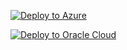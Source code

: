 ﻿[![Deploy to Azure](https://aka.ms/deploytoazurebutton)](https://portal.azure.com/#create/Microsoft.Template/uri/https%3A%2F%2Fraw.githubusercontent.com%2Fnikola-buzej%2Fadyen-oracle-opera-azure-deployment%2Fmaster%2Fmain.json
)

[![Deploy to Oracle Cloud](https://oci-resourcemanager-plugin.plugins.oci.oraclecloud.com/latest/deploy-to-oracle-cloud.svg)](https://cloud.oracle.com/resourcemanager/stacks/create?zipUrl=https://github.com/nikola-buzej/adyen-oracle-opera-azure-deployment/tree/master/oci.zip)
